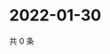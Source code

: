 # 2022-01-30

共 0 条

<!-- BEGIN WEIBO -->
<!-- 最后更新时间 Sun Jan 30 2022 00:15:36 GMT+0800 (China Standard Time) -->

<!-- END WEIBO -->
